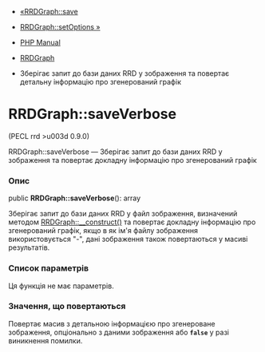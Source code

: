 - [«RRDGraph::save](rrdgraph.save.md)
- [RRDGraph::setOptions »](rrdgraph.setoptions.md)

- [PHP Manual](index.md)
- [RRDGraph](class.rrdgraph.md)
- Зберігає запит до бази даних RRD у зображення та повертає
детальну інформацію про згенерований графік

# RRDGraph::saveVerbose

(PECL rrd \>u003d 0.9.0)

RRDGraph::saveVerbose — Зберігає запит до бази даних RRD у зображення
та повертає докладну інформацію про згенерований графік

### Опис

public **RRDGraph::saveVerbose**(): array

Зберігає запит до бази даних RRD у файл зображення, визначений
методом [RRDGraph::\_\_construct()](rrdgraph.construct.md) та
повертає докладну інформацію про згенерований графік, якщо в
як ім'я файлу зображення використовується "-", дані зображення
також повертаються у масиві результатів.

### Список параметрів

Ця функція не має параметрів.

### Значення, що повертаються

Повертає масив з детальною інформацією про згенероване зображення,
опціонально з даними зображення або **`false`** у разі виникнення
помилки.
